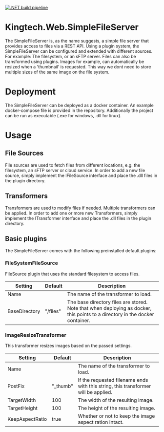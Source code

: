 [![.NET build pipeline](https://github.com/GVDmeijde/KingTech.Web.SimpleFileServer/actions/workflows/dotnet_build.yml/badge.svg)](https://github.com/GVDmeijde/KingTech.Web.FrontDesk/actions/workflows/dotnet_build.yml)

# Kingtech.Web.SimpleFileServer

The SimpleFileServer is, as the name suggests, a simple file server that provides access to files via a REST API.
Using a plugin system, the SimpleFileServer can be configured and extended with different sources. For example: The filesystem, or an sFTP server.
Files can also be transformed using plugins. Images for example, can automatically be resized when a 'thumbnail' is requested. This way we dont need to store multiple sizes of the same image on the file system.

# Deployment
The SimpleFileServer can be deployed as a docker container. An example docker-compose file is provided in the repository.
Additionally the project can be run as executable (.exe for windows, .dll for linux).


# Usage

## File Sources
File sources are used to fetch files from different locations, e.g. the filesystem, an sFTP server or cloud service. In order to add a new file source, simply implement the IFileSource interface and place the .dll files in the plugin directory.

## Transformers
Transformers are used to modify files if needed. Multiple transformers can be applied. In order to add one or more new Transformers, simply implement the ITransformer interface and place the .dll files in the plugin directory.

## Basic plugins
The SimpleFileServer comes with the following preinstalled default plugins:

### FileSystemFileSource
FileSource plugin that uses the standard filesystem to access files. 

| Setting | Default | Description |
| -- | -- | -- |
| Name | | The name of the transformer to load. |
| BaseDirectory | "/files" | The base directory files are stored. Note that when deploying as docker, this points to a directory in the docker container. |

### ImageResizeTransformer
This transformer resizes images based on the passed settings.

| Setting | Default | Description |
| -- | -- | -- |
| Name | | The name of the transformer to load. |
| PostFix | "_thumb" | If the requested filename ends with this string, this transformer will be applied. |
| TargetWidth | 100 | The width of the resulting image. |
| TargetHeight | 100 | The height of the resulting image. |
| KeepAspectRatio | true | Whether or not to keep the image aspect ration intact. |